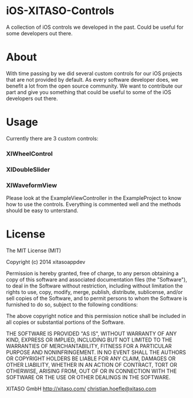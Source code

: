 iOS-XITASO-Controls
===================

A collection of iOS controls we developed in the past. Could be useful for some developers out there.


About
=====

With time passing by we did several custom controls for our iOS projects that are not provided by default. As every software developer does, we benefit a lot from the open source community. We want to contribute our part and give you something that could be useful to some of the iOS developers out there.


Usage
=====

Currently there are 3 custom controls:

### XIWheelControl ###

### XIDoubleSlider ###

### XIWaveformView ###

Please look at the ExampleViewController in the ExampleProject to know how to use the controls. Everything is commented well and the methods should be easy to unterstand.


License
=======

The MIT License (MIT)

Copyright (c) 2014 xitasoappdev

Permission is hereby granted, free of charge, to any person obtaining a copy
of this software and associated documentation files (the "Software"), to deal
in the Software without restriction, including without limitation the rights
to use, copy, modify, merge, publish, distribute, sublicense, and/or sell
copies of the Software, and to permit persons to whom the Software is
furnished to do so, subject to the following conditions:

The above copyright notice and this permission notice shall be included in all
copies or substantial portions of the Software.

THE SOFTWARE IS PROVIDED "AS IS", WITHOUT WARRANTY OF ANY KIND, EXPRESS OR
IMPLIED, INCLUDING BUT NOT LIMITED TO THE WARRANTIES OF MERCHANTABILITY,
FITNESS FOR A PARTICULAR PURPOSE AND NONINFRINGEMENT. IN NO EVENT SHALL THE
AUTHORS OR COPYRIGHT HOLDERS BE LIABLE FOR ANY CLAIM, DAMAGES OR OTHER
LIABILITY, WHETHER IN AN ACTION OF CONTRACT, TORT OR OTHERWISE, ARISING FROM,
OUT OF OR IN CONNECTION WITH THE SOFTWARE OR THE USE OR OTHER DEALINGS IN THE
SOFTWARE.





XITASO GmbH
http://xitaso.com/
christian.hoefle@xitaso.com
